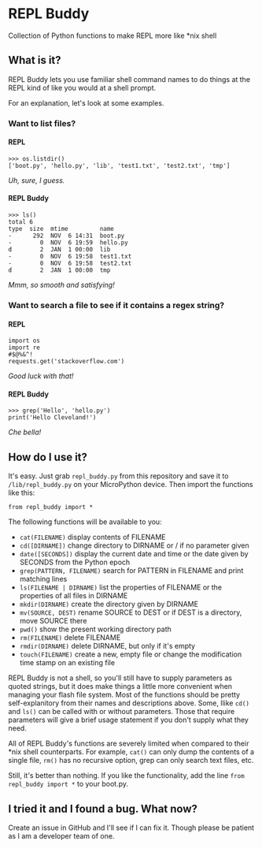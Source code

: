 # REPL Buddy
Collection of Python functions to make REPL more like *nix shell

## What is it?
REPL Buddy lets you use familiar shell command names to do things at the REPL kind of like you would at a shell prompt.

For an explanation, let's look at some examples.

### Want to list files?

#### REPL
```
>>> os.listdir()
['boot.py', 'hello.py', 'lib', 'test1.txt', 'test2.txt', 'tmp']
```

_Uh, sure, I guess._

#### REPL Buddy
```
>>> ls()
total 6
type  size  mtime         name
-      292  NOV  6 14:31  boot.py
-        0  NOV  6 19:59  hello.py
d        2  JAN  1 00:00  lib
-        0  NOV  6 19:58  test1.txt
-        0  NOV  6 19:58  test2.txt
d        2  JAN  1 00:00  tmp
```

_Mmm, so smooth and satisfying!_

### Want to search a file to see if it contains a regex string?

#### REPL
```
import os
import re
#$@%&^!
requests.get('stackoverflow.com')
```

_Good luck with that!_

#### REPL Buddy
```
>>> grep('Hello', 'hello.py')
print('Hello Cleveland!')
```

_Che bella!_

## How do I use it?
It's easy. Just grab `repl_buddy.py` from this repository and save it to `/lib/repl_buddy.py` on your MicroPython device. Then import the functions like this:

```
from repl_buddy import *
```

The following functions will be available to you:

* `cat(FILENAME)` display contents of FILENAME
* `cd([DIRNAME])` change directory to DIRNAME or / if no parameter given
* `date([SECONDS])` display the current date and time or the date given by SECONDS from the Python epoch 
* `grep(PATTERN, FILENAME)` search for PATTERN in FILENAME and print matching lines
* `ls(FILENAME | DIRNAME)` list the properties of FILENAME or the properties of all files in DIRNAME
* `mkdir(DIRNAME)` create the directory given by DIRNAME
* `mv(SOURCE, DEST)` rename SOURCE to DEST or if DEST is a directory, move SOURCE there
* `pwd()` show the present working directory path
* `rm(FILENAME)` delete FILENAME
* `rmdir(DIRNAME)` delete DIRNAME, but only if it's empty
* `touch(FILENAME)` create a new, empty file or change the modification time stamp on an existing file

REPL Buddy is not a shell, so you'll still have to supply parameters as quoted strings, but it does make things a little more convenient when managing your flash file system. Most of the functions should be pretty self-explanitory from their names and descriptions above. Some, llike `cd()` and `ls()` can be called with or without parameters. Those that require parameters will give a brief usage statement if you don't supply what they need.

All of REPL Buddy's functions are severely limited when compared to their *nix shell counterparts. For example, `cat()` can only dump the contents of a single file, `rm()` has no recursive option, grep can only search text files, etc.

Still, it's better than nothing. If you like the functionality, add the line `from repl_buddy import *` to your boot.py.

## I tried it and I found a bug. What now?
Create an issue in GitHub and I'll see if I can fix it. Though please be patient as I am a developer team of one.

